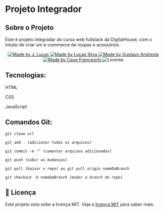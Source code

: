 # Projeto Integrador

## Sobre o Projeto

Este é projeto integradar do curso web fullstack da DigitalHouse, com o intuito de criar um e-commerce de roupas e acessórios. 

<p align="center">
<a href="https://www.linkedin.com/in/jo%C3%A3o-lucas-nascimento-andrade-34574398/">
    <img alt="Made by J. Lucas" src="https://img.shields.io/badge/made%20by-Jo%C3%A3o%20Lucas-blue">
</a>
<a href="https://www.linkedin.com/in/lucasdiassilva/">
    <img alt="Made by Lucas Silva" src="https://img.shields.io/badge/made%20by-Lucas%20Silva-blue">
</a>
<a href="">
    <img alt="Made by Gustavo Andreola" src="https://img.shields.io/badge/made%20by-Gustavo%20Andreola-blue">
</a>
<a href="">
    <img alt="Made by Caue Franceschi" src="https://img.shields.io/badge/made%20by-Caue%20Franceschi-blue">
</a>

<img alt="License" src="https://img.shields.io/badge/license-MIT-brightgreen?color=blue">
</p>

## Tecnologias:

<p>HTML</p>
<p>CSS</p>
<p>JavaScript</p>

## Comandos Git:
````
git clone url

git add . (adicionar todos os arquivos)

git commit -m "" (comentar arquivos adicionados)

git push (subir as mudanças)

git pull (baixar o repo) ou git pull origin nomeDaBranch

git checkout -b nomeDaBranch (mudar a branch do repo)

````

## 📝 Licença

Este projeto esta sobe a licença MIT. Veja a <a href="https://opensource.org/licenses/MIT">licença MIT</a> para saber mais.
